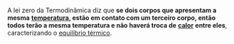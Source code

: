 A lei zero da Termodinâmica diz que **se dois corpos que apresentam a mesma** [**temperatura**](https://mundoeducacao.uol.com.br/fisica/temperatura-calor.htm)**, estão em contato com um terceiro corpo, então todos terão a mesma temperatura e não haverá troca de** [**calor**](https://mundoeducacao.uol.com.br/fisica/calor.htm) **entre eles**, caracterizando o [equilíbrio térmico](https://mundoeducacao.uol.com.br/fisica/equilibrio-termico.htm).